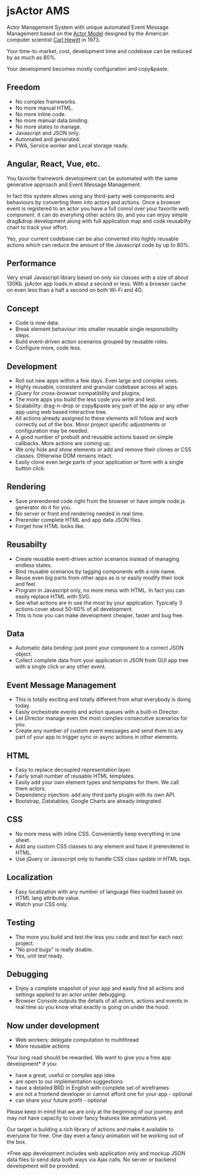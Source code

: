 # jsActor AMS

Actor Management System with unique automated Event Message Management based on the [Actor Model](https://en.wikipedia.org/wiki/Actor_model) designed by the American computer scientist [Carl Hewitt](https://en.wikipedia.org/wiki/Carl_Hewitt) in 1973.

Your time-to-market, cost, development time and codebase can be reduced by as much as 80%.

Your development becomes mostly configuration and copy&paste.

## Freedom

- No complex frameworks.
- No more manual HTML.
- No more inline code.
- No more manual data binding.
- No more states to manage.
- Javascript and JSON only.
- Automated and generated.
- PWA, Service worker and Local storage ready.

## Angular, React, Vue, etc.

You favorite framework development can be automated with the same generative approach and Event Message Management.

In fact this system allows using any third-party web components and behaviours by converting them into actors and actions. Once a browser event is registered to an actor you have a full conrol over your favorite web component. It can do everyhing other actors do, and you can enjoy simple drag&drop development along with full application map and code reusabilty chart to track your effort.

Yes, your current codebase can be also converted into highly reusable actions which can reduce the amount of the Javascript code by up to 80%.

## Performance

Very small Javascript library based on only six classes with a size of about 130Kb.
jsActor app loads in about a second or less. With a browser cache on even less than a half a second on both Wi-Fi and 4G.

## Concept

- Code is now data.
- Break element behaviour into smaller reusable single responsibility steps.
- Build event-driven action scenarios grouped by reusable roles.
- Configure more, code less.

## Development

- Roll out new apps within a few days. Even large and complex ones.
- Highly reusable, consistent and granular codebase across all apps.
- jQuery for cross-browser compatibility and plugins.
- The more apps you build the less code you write and test.
- Scalability: drag-n-drop or copy&paste any part of the app or any other app using web based interactive tree.
- All actions already assigned to these elements will follow and work correctly out of the box. Minor project specific adjustments or configuration may be needed.
- A good number of prebuilt and reusable actions based on simple callbacks. More actions are coming up.
- We only hide and show elements or add and remove their clones or CSS classes. Otherwise DOM remains intact.
- Easily clone even large parts of your application or form with a single button click.

## Rendering

- Save prerendered code right from the browser or have simple node.js generator do it for you.
- No server or front end rendering needed in real time.
- Prerender complete HTML and app data JSON files.
- Forget how HTML looks like.

## Reusabilty

- Create reusable event-driven action scenarios instead of managing endless states.
- Bind reusable scenarios by tagging components with a role name.
- Reuse even big parts from other apps as is or easily modify their look and feel.
- Program in Javascript only, no more mess with HTML. In fact you can easily replace HTML with SVG.
- See what actions are in use the most by your application. Typically 3 actions cover about 50-60% of all development. 
- This is how you can make development cheaper, faster and bug free.

## Data

- Automatic data binding: just point your component to a correct JSON object.
- Collect complete data from your application in JSON from GUI app tree with a single click or any other event.

## Event Message Management

- This is totally exciting and totally different from what everybody is doing today.
- Easily orchestrate events and action queues with a built-in Director.
- Let Director manage even the most complex consecutive scenarios for you.
- Create any number of custom event messages and send them to any part of your app to trigger sync or async actions in other elements.

## HTML

- Easy to replace decoupled representation layer.
- Fairly small number of reusable HTML templates.
- Easily add your own element types and templates for them. We call them actors.
- Dependency injection: add any third party plugin with its own API.
- Bootstrap, Datatables, Google Charts are already integrated.

## CSS

- No more mess with inline CSS. Conveniently keep everything in one sheet.
- Add any custom CSS classes to any element and have it prerendered in HTML.
- Use jQuery or Javascript only to handle CSS class update in HTML tags.

## Localization

- Easy localization with any number of language files loaded based on HTML lang attribute value.
- Watch your CSS only.

## Testing

- The more you build and test the less you code and test for each next project.
- "No prod bugs" is really doable.
- Yes, unit test ready.

## Debugging

- Enjoy a complete snapshot of your app and easily find all actions and settings applied to an actor under debugging.
- Browser Console outputs the details of all actors, actions and events in real time so you know what exactly is going on under the hood.

## Now under development

- Web workers: delegate computation to multithread
- More reusable actions

Your long read should be rewarded. We want to give you a free app development* if you:
- have a great, useful or complex app idea
- are open to our implementation suggestions
- have a detailed BRD in English with complete set of wireframes
- are not a frontend developer or cannot afford one for your app - optional
- can share your future profit - optional

Please keep in mind that we are only at the beginning of our journey and may not have capacity to cover fancy features like animations yet.

Our target is building a rich library of actions and make it available to everyone for free. One day even a fancy animation will be working out of the box.

 *Free app development includes web application only and mockup JSON data files to send data both ways via Ajax calls. No server or backend development will be provided.
